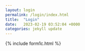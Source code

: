 ```yaml
---
layout: login
permalink: /login/index.html
title:  "Login"
date:   2023-02-19 03:52:04 +0000
categories: jekyll update
---
```

 {% include form1c.html %}